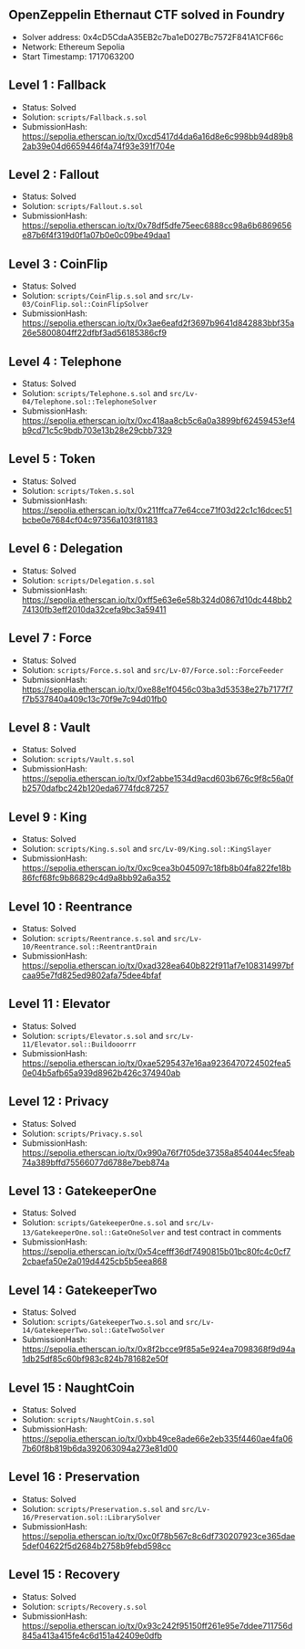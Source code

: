 ## OpenZeppelin Ethernaut CTF solved in Foundry

- Solver address: 0x4cD5CdaA35EB2c7ba1eD027Bc7572F841A1CF66c
- Network: Ethereum Sepolia
- Start Timestamp: 1717063200


## Level 1 : Fallback

- Status: Solved
- Solution: `scripts/Fallback.s.sol`
- SubmissionHash: https://sepolia.etherscan.io/tx/0xcd5417d4da6a16d8e6c998bb94d89b82ab39e04d6659446f4a74f93e391f704e

## Level 2 : Fallout

- Status: Solved
- Solution: `scripts/Fallout.s.sol`
- SubmissionHash: https://sepolia.etherscan.io/tx/0x78df5dfe75eec6888cc98a6b6869656e87b6f4f319d0f1a07b0e0c09be49daa1

## Level 3 : CoinFlip

- Status: Solved 
- Solution: `scripts/CoinFlip.s.sol` and `src/Lv-03/CoinFlip.sol::CoinFlipSolver`
- SubmissionHash: https://sepolia.etherscan.io/tx/0x3ae6eafd2f3697b9641d842883bbf35a26e5800804ff22dfbf3ad56185386cf9

## Level 4 : Telephone

- Status: Solved
- Solution: `scripts/Telephone.s.sol` and `src/Lv-04/Telephone.sol::TelephoneSolver`
- SubmissionHash: https://sepolia.etherscan.io/tx/0xc418aa8cb5c6a0a3899bf62459453ef4b9cd71c5c9bdb703e13b28e29cbb7329

## Level 5 : Token

- Status: Solved
- Solution: `scripts/Token.s.sol`
- SubmissionHash: https://sepolia.etherscan.io/tx/0x211ffca77e64cce71f03d22c1c16dcec51bcbe0e7684cf04c97356a103f81183

## Level 6 : Delegation

- Status: Solved
- Solution: `scripts/Delegation.s.sol`
- SubmissionHash: https://sepolia.etherscan.io/tx/0xff5e63e6e58b324d0867d10dc448bb274130fb3eff2010da32cefa9bc3a59411

## Level 7 : Force

- Status: Solved
- Solution: `scripts/Force.s.sol` and `src/Lv-07/Force.sol::ForceFeeder`
- SubmissionHash: https://sepolia.etherscan.io/tx/0xe88e1f0456c03ba3d53538e27b7177f7f7b537840a409c13c70f9e7c94d01fb0

## Level 8 : Vault

- Status: Solved 
- Solution: `scripts/Vault.s.sol`
- SubmissionHash: https://sepolia.etherscan.io/tx/0xf2abbe1534d9acd603b676c9f8c56a0fb2570dafbc242b120eda6774fdc87257

## Level 9 : King

- Status: Solved
- Solution: `scripts/King.s.sol` and `src/Lv-09/King.sol::KingSlayer`
- SubmissionHash: https://sepolia.etherscan.io/tx/0xc9cea3b045097c18fb8b04fa822fe18b86fcf68fc9b86829c4d9a8bb92a6a352

## Level 10 : Reentrance

- Status: Solved
- Solution: `scripts/Reentrance.s.sol` and `src/Lv-10/Reentrance.sol::ReentrantDrain`
- SubmissionHash: https://sepolia.etherscan.io/tx/0xad328ea640b822f911af7e108314997bfcaa95e7fd825ed9802afa75dee4bfaf

## Level 11 : Elevator

- Status: Solved
- Solution: `scripts/Elevator.s.sol` and `src/Lv-11/Elevator.sol::Buildooorrr`
- SubmissionHash: https://sepolia.etherscan.io/tx/0xae5295437e16aa9236470724502fea50e04b5afb65a939d8962b426c374940ab

## Level 12 : Privacy

- Status: Solved
- Solution: `scripts/Privacy.s.sol` 
- SubmissionHash: https://sepolia.etherscan.io/tx/0x990a76f7f05de37358a854044ec5feab74a389bffd75566077d6788e7beb874a

## Level 13 : GatekeeperOne

- Status: Solved
- Solution: `scripts/GatekeeperOne.s.sol` and `src/Lv-13/GatekeeperOne.sol::GateOneSolver` and test contract in comments
- SubmissionHash: https://sepolia.etherscan.io/tx/0x54cefff36df7490815b01bc80fc4c0cf72cbaefa50e2a019d4425cb5b5eea868

## Level 14 : GatekeeperTwo

- Status: Solved
- Solution: `scripts/GatekeeperTwo.s.sol` and `src/Lv-14/GatekeeperTwo.sol::GateTwoSolver` 
- SubmissionHash: https://sepolia.etherscan.io/tx/0x8f2bcce9f85a5e924ea7098368f9d94a1db25df85c60bf983c824b781682e50f

## Level 15 : NaughtCoin

- Status: Solved
- Solution: `scripts/NaughtCoin.s.sol`
- SubmissionHash: https://sepolia.etherscan.io/tx/0xbb49ce8ade66e2eb335f4460ae4fa067b60f8b819b6da392063094a273e81d00

## Level 16 : Preservation

- Status: Solved
- Solution: `scripts/Preservation.s.sol` and `src/Lv-16/Preservation.sol::LibrarySolver`
- SubmissionHash: https://sepolia.etherscan.io/tx/0xc0f78b567c8c6df730207923ce365dae5def04622f5d2684b2758b9febd598cc

## Level 15 : Recovery

- Status: Solved
- Solution: `scripts/Recovery.s.sol`
- SubmissionHash: https://sepolia.etherscan.io/tx/0x93c242f95150ff261e95e7ddee711756d845a413a415fe4c6d151a42409e0dfb
